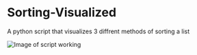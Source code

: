 # Sorting-Visualized
A python script that visualizes 3 diffrent methods of sorting a list

![Image of script working](https://media.discordapp.net/attachments/404917459938705408/765142575547285524/unknown.png?width=1440&height=503)
